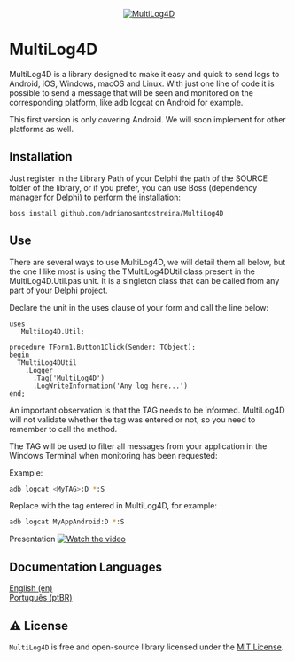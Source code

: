 <p align="center">
  <a href="https://github.com/adrianosantostreina/MultiLog4D/blob/master/logo.png">
    <img alt="MultiLog4D" src="https://github.com/adrianosantostreina/MultiLog4D/blob/master/logo.png">
  </a>  
</p>

# MultiLog4D
MultiLog4D is a library designed to make it easy and quick to send logs to Android, iOS, Windows, macOS and Linux. With just one line of code it is possible to send a message that will be seen and monitored on the corresponding platform, like adb logcat on Android for example.

This first version is only covering Android. We will soon implement for other platforms as well.

## Installation
Just register in the Library Path of your Delphi the path of the SOURCE folder of the library, or if you prefer, you can use Boss (dependency manager for Delphi) to perform the installation:
```
boss install github.com/adrianosantostreina/MultiLog4D
```

## Use
There are several ways to use MultiLog4D, we will detail them all below, but the one I like most is using the TMultiLog4DUtil class present in the MultiLog4D.Util.pas unit. It is a singleton class that can be called from any part of your Delphi project.

Declare the unit in the uses clause of your form and call the line below:
```delphi
uses
   MultiLog4D.Util;

procedure TForm1.Button1Click(Sender: TObject);
begin
  TMultiLog4DUtil
    .Logger
      .Tag('MultiLog4D')
      .LogWriteInformation('Any log here...')
end;
```
An important observation is that the TAG needs to be informed. MultiLog4D will not validate whether the tag was entered or not, so you need to remember to call the method.

The TAG will be used to filter all messages from your application in the Windows Terminal when monitoring has been requested:

Example:
```bash
adb logcat <MyTAG>:D *:S
```

Replace <TAG> with the tag entered in MultiLog4D, for example:
```bash
adb logcat MyAppAndroid:D *:S
```
Presentation
[![Watch the video](https://github.com/adrianosantostreina/MultiLog4D/blob/master/Play.png)](https://youtu.be/wYnMtSVkRtE?si=KBhKDxnJdNFbOWwe)


## Documentation Languages
[English (en)](https://github.com/adrianosantostreina/MultiLog4D/blob/main/README.md)<br>
[Português (ptBR)](https://github.com/adrianosantostreina/MultiLogD/blob/main/README-ptBR.md)<br>

## ⚠️ License
`MultiLog4D` is free and open-source library licensed under the [MIT License](https://github.com/adrianosantostreina/MultiLog4D/blob/main/LICENSE.md). 

